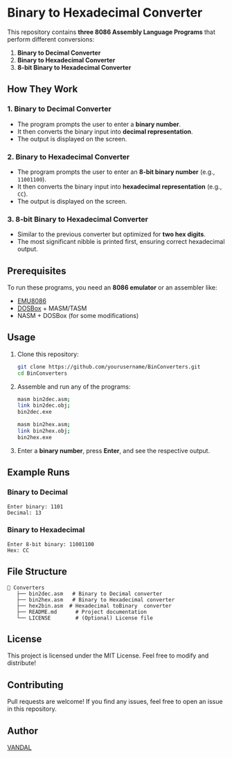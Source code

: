 # Binary to Hexadecimal Converter

This repository contains **three 8086 Assembly Language Programs** that perform different conversions:
1. **Binary to Decimal Converter**
2. **Binary to Hexadecimal Converter**
3. **8-bit Binary to Hexadecimal Converter**

## How They Work
### 1. Binary to Decimal Converter
- The program prompts the user to enter a **binary number**.
- It then converts the binary input into **decimal representation**.
- The output is displayed on the screen.

### 2. Binary to Hexadecimal Converter
- The program prompts the user to enter an **8-bit binary number** (e.g., `11001100`).
- It then converts the binary input into **hexadecimal representation** (e.g., `CC`).
- The output is displayed on the screen.

### 3. 8-bit Binary to Hexadecimal Converter
- Similar to the previous converter but optimized for **two hex digits**.
- The most significant nibble is printed first, ensuring correct hexadecimal output.

## Prerequisites
To run these programs, you need an **8086 emulator** or an assembler like:
- [EMU8086](http://www.emu8086.com/)
- [DOSBox](https://www.dosbox.com/) + MASM/TASM
- NASM + DOSBox (for some modifications)

## Usage
1. Clone this repository:
   ```sh
   git clone https://github.com/yourusername/BinConverters.git
   cd BinConverters
   ```
2. Assemble and run any of the programs:
   ```sh
   masm bin2dec.asm;
   link bin2dec.obj;
   bin2dec.exe
   ```
   ```sh
   masm bin2hex.asm;
   link bin2hex.obj;
   bin2hex.exe
   ```
3. Enter a **binary number**, press **Enter**, and see the respective output.

## Example Runs
### Binary to Decimal
```
Enter binary: 1101
Decimal: 13
```

### Binary to Hexadecimal
```
Enter 8-bit binary: 11001100
Hex: CC
```

## File Structure
```
📂 Converters
   ├── bin2dec.asm   # Binary to Decimal converter
   ├── bin2hex.asm   # Binary to Hexadecimal converter
   ├── hex2bin.asm  # Hexadecimal toBinary  converter
   ├── README.md      # Project documentation
   └── LICENSE        # (Optional) License file
```

## License
This project is licensed under the MIT License. Feel free to modify and distribute!

## Contributing
Pull requests are welcome! If you find any issues, feel free to open an issue in this repository.

## Author
[VANDAL](https://github.com/AmEnA3)

